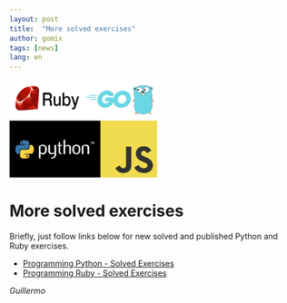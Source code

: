 ```yaml
---
layout: post
title:  "More solved exercises"
author: gomix
tags: [news]
lang: en
---
```

<img src="/assets/images/programming/ruby_go_python_js_1.png" 
     alt="Programming Languages - Python, Ruby, Go, JavaScript" 
     class="img-fluid float-right img-thumbnail m-2"
    width="260px">

# More solved exercises

Briefly, just follow links below for new solved and published Python and Ruby exercises.


* [Programming Python - Solved Exercises](/programming/python/exercism.html)
* [Programming Ruby - Solved Exercises](/programming/ruby/exercism.html)

<!--more-->
_Guillermo_

